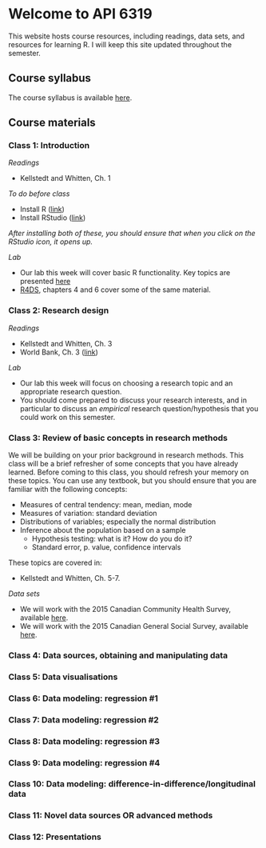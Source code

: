 # Welcome to API 6319

This website hosts course resources, including readings, data sets, and resources for learning R.  I will keep this site updated throughout the semester.

## Course syllabus

The course syllabus is available [here](https://www.dropbox.com/s/4vv7eqs66glayji/Detailed%20course%20syllabus.docx?dl=0).

## Course materials

### Class 1: Introduction
*Readings*
- Kellstedt and Whitten, Ch. 1

*To do before class*
- Install R ([link](https://cloud.r-project.org/))
- Install RStudio ([link](https://www.rstudio.com/products/rstudio/download/))

*After installing both of these, you should ensure that when you click on the RStudio icon, it opens up.*

*Lab*
- Our lab this week will cover basic R functionality.  Key topics are presented [here](http://htmlpreview.github.io/?https://github.com/nicrivers/uo_api_6319/blob/master/R_session_1.html)
- [R4DS](https://r4ds.had.co.nz/), chapters 4 and 6 cover some of the same material.


### Class 2: Research design
*Readings*
- Kellstedt and Whitten, Ch. 3
- World Bank, Ch. 3 ([link](http://documents.worldbank.org/curated/en/698441474029568469/pdf/108270-PUB-Box396299B-PUBLIC-PUBDATE-9-13-16.pdf))

*Lab*
- Our lab this week will focus on choosing a research topic and an appropriate research question.
- You should come prepared to discuss your research interests, and in particular to discuss an *empirical* research question/hypothesis that you could work on this semester.

### Class 3: Review of basic concepts in research methods

We will be building on your prior background in research methods.  This class will be a brief refresher of some concepts that you have already learned.  Before coming to this class, you should refresh your memory on these topics.  You can use any textbook, but you should ensure that you are familiar with the following concepts:
- Measures of central tendency: mean, median, mode
- Measures of variation: standard deviation
- Distributions of variables; especially the normal distribution
- Inference about the population based on a sample
  - Hypothesis testing: what is it? How do you do it?
  - Standard error, p. value, confidence intervals
  
These topics are covered in:
- Kellstedt and Whitten, Ch. 5-7.

*Data sets*
- We will work with the 2015 Canadian Community Health Survey, available [here](https://www.dropbox.com/s/urqpyqpcde84g5c/cchs-82M0013-E-2015-2016-Annual-component_F1.csv?dl=0).
- We will work with the 2015 Canadian General Social Survey, available [here](https://www.dropbox.com/s/pwcmcbh51hd4830/gss-89M0034-E-2015-c-29-main.zip?dl=0).


### Class 4: Data sources, obtaining and manipulating data



### Class 5: Data visualisations


### Class 6: Data modeling: regression #1


### Class 7: Data modeling: regression #2


### Class 8: Data modeling: regression #3


### Class 9: Data modeling: regression #4


### Class 10: Data modeling: difference-in-difference/longitudinal data


### Class 11: Novel data sources OR advanced methods


### Class 12: Presentations
